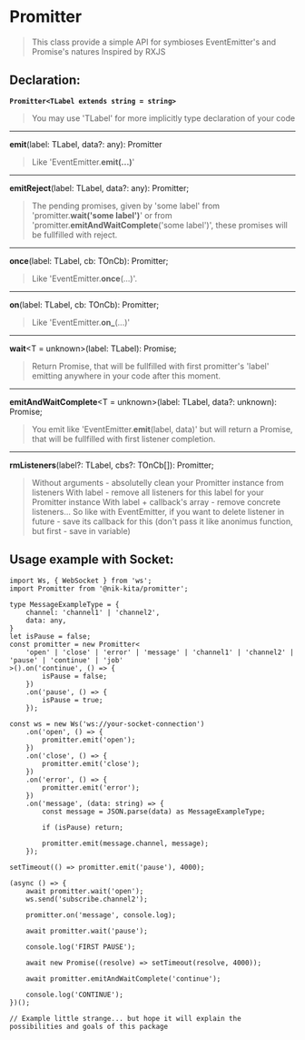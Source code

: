 # Promitter

> This class provide a simple API for symbioses EventEmitter's and Promise's natures
> Inspired by RXJS

## Declaration:

**`Promitter<TLabel extends string = string>`**

> You may use 'TLabel' for more implicitly type declaration of your code

---

**emit**(label: TLabel, data?: any): Promitter

> Like 'EventEmitter.**emit(...)**'

---

**emitReject**(label: TLabel, data?: any): Promitter;

> The pending promises, given by 'some label' from 'promitter.**wait('some label')**' or from 'promitter.**emitAndWaitComplete**('some label')', these promises will be fullfilled with reject.

---

**once**(label: TLabel, cb: TOnCb): Promitter;

> Like 'EventEmitter.**once**(...)'.

---

**on**(label: TLabel, cb: TOnCb): Promitter;

> Like 'EventEmitter.**on\_**(...)'

---

**wait**<T = unknown>(label: TLabel): Promise<T>;

> Return Promise, that will be fullfilled with first promitter's 'label' emitting anywhere in your code after this moment.

---

**emitAndWaitComplete**<T = unknown>(label: TLabel, data?: unknown): Promise<T>;

> You emit like 'EventEmitter.**emit**(label, data)' but will return a Promise, that will be fullfilled with first listener completion.

---

**rmListeners**(label?: TLabel, cbs?: TOnCb[]): Promitter;

> Without arguments - absolutelly clean your Promitter instance from listeners
> With label - remove all listeners for this label for your Promitter instance
> With label + callback's array - remove concrete listeners... So like with EventEmitter, if you want to delete listener in future - save its callback for this (don't pass it like anonimus function, but first - save in variable)

## Usage example with Socket:

```
import Ws, { WebSocket } from 'ws';
import Promitter from '@nik-kita/promitter';

type MessageExampleType = {
    channel: 'channel1' | 'channel2',
    data: any,
}
let isPause = false;
const promitter = new Promitter<
    'open' | 'close' | 'error' | 'message' | 'channel1' | 'channel2' | 'pause' | 'continue' | 'job'
>().on('continue', () => {
        isPause = false;
    })
    .on('pause', () => {
        isPause = true;
    });

const ws = new Ws('ws://your-socket-connection')
    .on('open', () => {
        promitter.emit('open');
    })
    .on('close', () => {
        promitter.emit('close');
    })
    .on('error', () => {
        promitter.emit('error');
    })
    .on('message', (data: string) => {
        const message = JSON.parse(data) as MessageExampleType;

        if (isPause) return;

        promitter.emit(message.channel, message);
    });

setTimeout(() => promitter.emit('pause'), 4000);

(async () => {
    await promitter.wait('open');
    ws.send('subscribe.channel2');

    promitter.on('message', console.log);

    await promitter.wait('pause');

    console.log('FIRST PAUSE');

    await new Promise((resolve) => setTimeout(resolve, 4000));

    await promitter.emitAndWaitComplete('continue');

    console.log('CONTINUE');
})();

// Example little strange... but hope it will explain the possibilities and goals of this package
```
